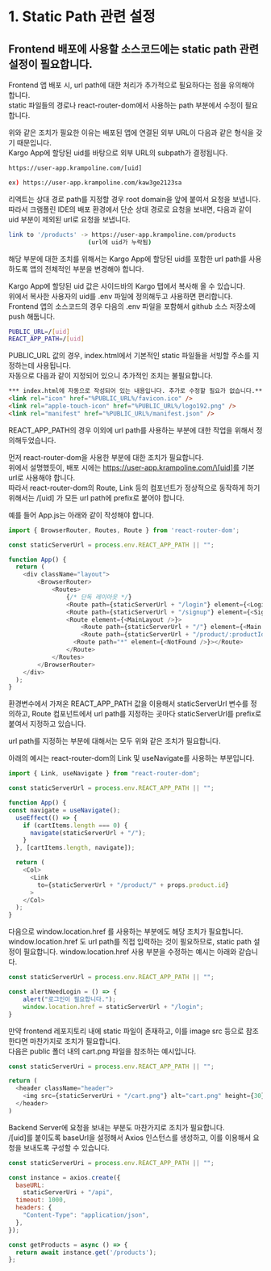 # 1. Static Path 관련 설정

## Frontend 배포에 사용할 소스코드에는 static path 관련 설정이 필요합니다.

Frontend 앱 배포 시, url path에 대한 처리가 추가적으로 필요하다는 점을 유의해야 합니다.\
static 파일들의 경로나 react-router-dom에서 사용하는 path 부분에서 수정이 필요합니다.

위와 같은 조치가 필요한 이유는 배포된 앱에 연결된 외부 URL이 다음과 같은 형식을 갖기 때문입니다.\
Kargo App에 할당된 uid를 바탕으로 외부 URL의 subpath가 결정됩니다.

```sh
https://user-app.krampoline.com/[uid]

ex) https://user-app.krampoline.com/kaw3ge2123sa
```

리액트는 상대 경로 path를 지정할 경우 root domain을 앞에 붙여서 요청을 보냅니다.\
따라서 크램폴린 IDE의 배포 환경에서 단순 상대 경로로 요청을 보내면, 다음과 같이 uid 부분이 제외된 url로 요청을 보냅니다.

```bash
link to '/products' -> https://user-app.krampoline.com/products 
                      (url에 uid가 누락됨)
```

해당 부분에 대한 조치를 위해서는 Kargo App에 할당된 uid를 포함한 url path를 사용하도록 앱의 전체적인 부분을 변경해야 합니다.

Kargo App에 할당된 uid 값은 사이드바의 Kargo 탭에서 복사해 올 수 있습니다.\
위에서 복사한 사용자의 uid를 .env 파일에 정의해두고 사용하면 편리합니다.\
Frontend 앱의 소스코드의 경우 다음의 .env 파일을 포함해서 github 소스 저장소에 push 해둡니다.

```bash
PUBLIC_URL=/[uid]
REACT_APP_PATH=/[uid]
```

PUBLIC\_URL 값의 경우, index.html에서 기본적인 static 파일들을 서빙할 주소를 지정하는데 사용됩니다.\
자동으로 다음과 같이 지정되어 있으니 추가적인 조치는 불필요합니다.

```html
*** index.html에 자동으로 작성되어 있는 내용입니다. 추가로 수정할 필요가 없습니다.***
<link rel="icon" href="%PUBLIC_URL%/favicon.ico" />
<link rel="apple-touch-icon" href="%PUBLIC_URL%/logo192.png" />
<link rel="manifest" href="%PUBLIC_URL%/manifest.json" />
```

REACT\_APP\_PATH의 경우 이외에 url path를 사용하는 부분에 대한 작업을 위해서 정의해두었습니다.

먼저 react-router-dom을 사용한 부분에 대한 조치가 필요합니다.\
위에서 설명했듯이, 배포 시에는 https://user-app.krampoline.com/\[uid]를 기본 url로 사용해야 합니다.\
따라서 react-router-dom의 Route, Link 등의 컴포넌트가 정상적으로 동작하게 하기 위해서는 /\[uid] 가 모든 url path에 prefix로 붙어야 합니다.

예를 들어 App.js는 아래와 같이 작성해야 합니다.

```javascript
import { BrowserRouter, Routes, Route } from 'react-router-dom';

const staticServerUrl = process.env.REACT_APP_PATH || "";

function App() {
  return (
    <div className="layout">
        <BrowserRouter>
            <Routes>
                {/* 단독 레이아웃 */}
                <Route path={staticServerUrl + "/login"} element={<Login />}></Route>
                <Route path={staticServerUrl + "/signup"} element={<SignUp />}></Route>
                <Route element={<MainLayout />}>
                    <Route path={staticServerUrl + "/"} element={<Main />}></Route>
                    <Route path={staticServerUrl + "/product/:productId"} element={<Detail />}></Route>
                  <Route path="*" element={<NotFound />}></Route>
                </Route>
            </Routes>
        </BrowserRouter>
    </div>
  );
}
```

환경변수에서 가져온 REACT\_APP\_PATH 값을 이용해서 staticServerUrl 변수를 정의하고, Route 컴포넌트에서 url path를 지정하는 곳마다 staticServerUrl를 prefix로 붙여서 지정하고 있습니다.

url path를 지정하는 부분에 대해서는 모두 위와 같은 조치가 필요합니다.

아래의 예시는 react-router-dom의 Link 및 useNavigate를 사용하는 부분입니다.

```javascript
import { Link, useNavigate } from "react-router-dom";

const staticServerUrl = process.env.REACT_APP_PATH || "";

function App() {
const navigate = useNavigate();
  useEffect(() => {
    if (cartItems.length === 0) {
      navigate(staticServerUrl + "/");
    }
  }, [cartItems.length, navigate]);

  return (
    <Col>
      <Link
        to={staticServerUrl + "/product/" + props.product.id}
      >
    </Col>
  );
}
```

다음으로 window.location.href 를 사용하는 부분에도 해당 조치가 필요합니다.\
window.location.href 도 url path를 직접 입력하는 것이 필요하므로, static path 설정이 필요합니다. window.location.href 사용 부분을 수정하는 예시는 아래와 같습니다.

```javascript
const staticServerUrl = process.env.REACT_APP_PATH || "";

const alertNeedLogin = () => {
    alert("로그인이 필요합니다.");
    window.location.href = staticServerUrl + "/login";
}
```

만약 frontend 레포지토리 내에 static 파일이 존재하고, 이를 image src 등으로 참조한다면 마찬가지로 조치가 필요합니다.\
다음은 public 폴더 내의 cart.png 파일을 참조하는 예시입니다.

```javascript
const staticServerUri = process.env.REACT_APP_PATH || "";

return (
  <header className="header">
    <img src={staticServerUri + "/cart.png"} alt="cart.png" height={30} />
  </header>
)
```

Backend Server에 요청을 보내는 부분도 마찬가지로 조치가 필요합니다.\
/\[uid]를 붙이도록 baseUrl을 설정해서 Axios 인스턴스를 생성하고, 이를 이용해서 요청을 보내도록 구성할 수 있습니다.

```javascript
const staticServerUri = process.env.REACT_APP_PATH || "";

const instance = axios.create({
  baseURL:
    staticServerUri + "/api",
  timeout: 1000,
  headers: {
    "Content-Type": "application/json",
  },
});

const getProducts = async () => {
  return await instance.get('/products');
};
```
